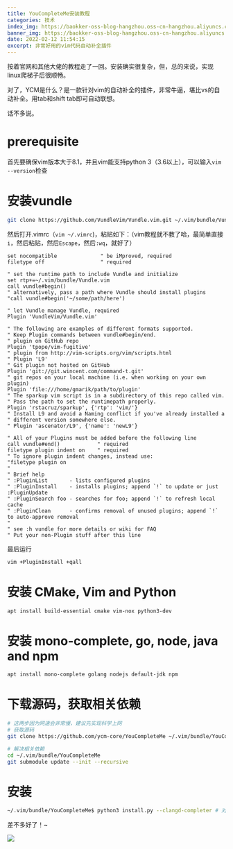 ```yaml
---
title: YouCompleteMe安装教程
categories: 技术
index_img: https://baokker-oss-blog-hangzhou.oss-cn-hangzhou.aliyuncs.com/cdn_for_blog/blog_imgs/pexels-kaju-9444064.jpg
banner_img: https://baokker-oss-blog-hangzhou.oss-cn-hangzhou.aliyuncs.com/cdn_for_blog/blog_imgs/pexels-kaju-9444064.jpg
date: 2022-02-12 11:54:15
excerpt: 非常好用的vim代码自动补全插件
---
```






按着官网和其他大佬的教程走了一回。安装确实很复杂，但，总的来说，实现linux爬梯子后很顺畅。

对了，YCM是什么？是一款针对vim的自动补全的插件，非常牛逼，堪比vs的自动补全。用tab和shift tab即可自动联想。

话不多说。

# prerequisite

首先要确保vim版本大于8.1，并且vim能支持python 3（3.6以上），可以输入`vim --version`检查



# 安装vundle

```bash
git clone https://github.com/VundleVim/Vundle.vim.git ~/.vim/bundle/Vundle.vim
```

然后打开.vimrc（`vim ~/.vimrc`)，粘贴如下：（vim教程就不教了哈，最简单直接`i`，然后粘贴，然后`Escape`，然后`:wq`，就好了）

```text
set nocompatible              " be iMproved, required
filetype off                  " required

" set the runtime path to include Vundle and initialize
set rtp+=~/.vim/bundle/Vundle.vim
call vundle#begin()
" alternatively, pass a path where Vundle should install plugins
"call vundle#begin('~/some/path/here')

" let Vundle manage Vundle, required
Plugin 'VundleVim/Vundle.vim'

" The following are examples of different formats supported.
" Keep Plugin commands between vundle#begin/end.
" plugin on GitHub repo
Plugin 'tpope/vim-fugitive'
" plugin from http://vim-scripts.org/vim/scripts.html
" Plugin 'L9'
" Git plugin not hosted on GitHub
Plugin 'git://git.wincent.com/command-t.git'
" git repos on your local machine (i.e. when working on your own plugin)
Plugin 'file:///home/gmarik/path/to/plugin'
" The sparkup vim script is in a subdirectory of this repo called vim.
" Pass the path to set the runtimepath properly.
Plugin 'rstacruz/sparkup', {'rtp': 'vim/'}
" Install L9 and avoid a Naming conflict if you've already installed a
" different version somewhere else.
" Plugin 'ascenator/L9', {'name': 'newL9'}

" All of your Plugins must be added before the following line
call vundle#end()            " required
filetype plugin indent on    " required
" To ignore plugin indent changes, instead use:
"filetype plugin on
"
" Brief help
" :PluginList       - lists configured plugins
" :PluginInstall    - installs plugins; append `!` to update or just :PluginUpdate
" :PluginSearch foo - searches for foo; append `!` to refresh local cache
" :PluginClean      - confirms removal of unused plugins; append `!` to auto-approve removal
"
" see :h vundle for more details or wiki for FAQ
" Put your non-Plugin stuff after this line
```

最后运行

```bash
vim +PluginInstall +qall
```



# 安装 CMake, Vim and Python

```bash
apt install build-essential cmake vim-nox python3-dev
```



# 安装 mono-complete, go, node, java and npm

```bash
apt install mono-complete golang nodejs default-jdk npm
```



# 下载源码，获取相关依赖

```bash
# 这两步因为网速会非常慢，建议先实现科学上网
# 获取源码
git clone https://github.com/ycm-core/YouCompleteMe ~/.vim/bundle/YouCompleteMe 

# 解决相关依赖
cd ~/.vim/bundle/YouCompleteMe
git submodule update --init --recursive 
```



# 安装

```bash
~/.vim/bundle/YouCompleteMe$ python3 install.py --clangd-completer # 对c/cpp自动补全，可以改成--all，支持所有语言
```



差不多好了！~

![](https://baokker-oss-blog-hangzhou.oss-cn-hangzhou.aliyuncs.com/cdn_for_blog/blog_imgs/20220212115145.png)


